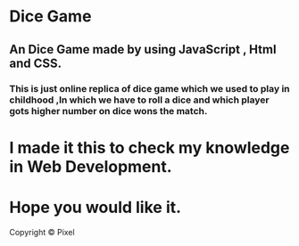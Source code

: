 
# Dice Game
<h2> An Dice Game made by using JavaScript , Html and CSS.</h2>
<h3>This is just online replica of dice game which we used to play in childhood ,In which we have to roll a dice and which player gots higher number on dice wons the match.</h3>

# I made it this to check my knowledge in Web Development.

# Hope you would like it.
Copyright © Pixel
